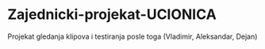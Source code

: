 # Zajednicki-projekat-UCIONICA
Projekat gledanja klipova i testiranja posle toga (Vladimir, Aleksandar, Dejan)
